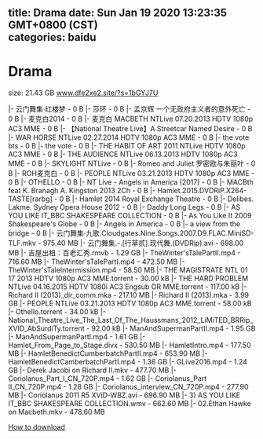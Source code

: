
title: Drama
date: Sun Jan 19 2020 13:23:35 GMT+0800 (CST)    
categories: baidu
---

# Drama
size: 21.43 GB
 www.dfe2xe2.site/?s=1bGYJ7U
 
|- 云门舞集·红楼梦 - 0 B
|- 莎环 - 0 B
|- 孟京辉  一个无政府主义者的意外死亡 - 0 B
|- 麦克白2014 - 0 B
|- 麦克白 MACBETH NTLive 07.20.2013 HDTV 1080p AC3 MME - 0 B
|- 【National Theatre Live】A Streetcar Named Desire - 0 B
|- WAR HORSE NTLive 02.27.2014 HDTV 1080p AC3 MME - 0 B
|- the vote bts - 0 B
|- the vote - 0 B
|- THE HABIT OF ART 2011 NTLive HDTV 1080p AC3 MME - 0 B
|- THE AUDIENCE NTLive 06.13.2013 HDTV 1080p AC3 MME - 0 B
|- SKYLIGHT NTLive - 0 B
|- Romeo and Juliet 罗密欧与朱丽叶 - 0 B
|- ROH麦克白 - 0 B
|- PEOPLE NTLive 03.21.2013 HDTV 1080p AC3 MME - 0 B
|- OTHELLO - 0 B
|- NT Live - Angels in America (2017) - 0 B
|- MACBth feat K. Branagh A. Kingston 2013 2Ch - 0 B
|- Hamlet.2015.DVDRiP.X264-TASTE[rarbg] - 0 B
|- Hamlet 2014 Royal Exchange Theatre - 0 B
|- Delibes. Lakme. Sydney Opera House 2012 - 0 B
|- Daddy Long Legs - 0 B
|- AS YOU LIKE IT_BBC SHAKESPEARE COLLECTION - 0 B
|- As You Like It 2009 Shakespeare's Globe - 0 B
|- Angels in America - 0 B
|- a view from the bridge - 0 B
|- 云门舞集·九歌.Cloudgates.Nine.Songs.2007.D9.FLAC.MiniSD-TLF.mkv - 975.40 MB
|- 云门舞集.-.[行草贰].现代舞.(DVDRip).avi - 698.00 MB
|- 吉屋出租：百老汇秀.rmvb - 1.29 GB
|- TheWinter'sTalePartII.mp4 - 716.60 MB
|- TheWinter'sTalePartI.mp4 - 472.50 MB
|- TheWinter'sTaleIntermission.mp4 - 58.50 MB
|- THE MAGISTRATE NTL 01 17 2013 HDTV 1080p AC3 MME.torrent - 30.00 kB
|- THE HARD PROBLEM NTLive 04.16.2015 HDTV 1080i AC3 Engsub OR MME.torrent - 117.00 kB
|- Richard II (2013)_dir_comm.mka - 217.10 MB
|- Richard II (2013).mka - 3.99 GB
|- PEOPLE NTLive 03.21.2013 HDTV 1080p AC3 MME.torrent - 58.00 kB
|- Othello.torrent - 34.00 kB
|- National_Theatre_Live_The_Last_Of_The_Haussmans_2012_LiMiTED_BRRip_XVID_AbSurdiTy.torrent - 92.00 kB
|- ManAndSupermanPartII.mp4 - 1.95 GB
|- ManAndSupermanPartI.mp4 - 1.61 GB
|- Hamlet_From_Page_to_Stage.divx - 530.50 MB
|- HamletIntro.mp4 - 177.50 MB
|- HamletBenedictCumberbatchPartII.mp4 - 653.90 MB
|- HamletBenedictCamberbatchPartI.mp4 - 1.36 GB
|- GLive2016.mp4 - 1.24 GB
|- Derek Jacobi on Richard II.mkv - 477.70 MB
|- Coriolanus_Part_I_CN_720P.mp4 - 1.62 GB
|- Coriolanus_Part II_CN_720P.mp4 - 1.28 GB
|- Coriolanus_interview_CN_720P.mp4 - 277.90 MB
|- Coriolanus 2011 R5 XViD-WBZ.avi - 696.90 MB
|- 3) AS YOU LIKE IT_BBC SHAKESPEARE COLLECTION.wmv - 662.60 MB
|- 02.Ethan Hawke on Macbeth.mkv - 478.60 MB

[How to download](https://bpcam.bemobtrk.com/go/2ceec3aa-1ca2-46d6-b9ff-aaa5c184517c?jno=171)